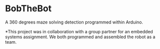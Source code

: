# BobTheBot
A 360 degrees maze solving detection programmed within Arduino. 

*This project was in collaboration with a group partner for an embedded systems assignment. We both programmed and assembled the robot as a team. 
